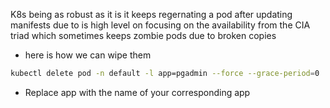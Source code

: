 K8s being as robust as it is it keeps regernating a pod after updating manifests due to is high level on focusing on the availability from the CIA triad which sometimes keeps zombie pods due to broken copies 

- here is how we can wipe them 


```bash
kubectl delete pod -n default -l app=pgadmin --force --grace-period=0
```


- Replace app with the name of your corresponding  app

